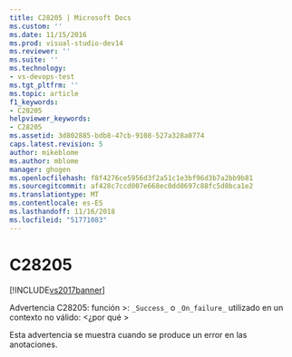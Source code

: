 ```yaml
---
title: C28205 | Microsoft Docs
ms.custom: ''
ms.date: 11/15/2016
ms.prod: visual-studio-dev14
ms.reviewer: ''
ms.suite: ''
ms.technology:
- vs-devops-test
ms.tgt_pltfrm: ''
ms.topic: article
f1_keywords:
- C28205
helpviewer_keywords:
- C28205
ms.assetid: 3d802885-bdb8-47cb-9108-527a328a0774
caps.latest.revision: 5
author: mikeblome
ms.author: mblome
manager: ghogen
ms.openlocfilehash: f8f4276ce5956d3f2a51c1e3bf96d3b7a2bb9b81
ms.sourcegitcommit: af428c7ccd007e668ec0dd8697c88fc5d8bca1e2
ms.translationtype: MT
ms.contentlocale: es-ES
ms.lasthandoff: 11/16/2018
ms.locfileid: "51771083"
---
```

# <a name="c28205"></a>C28205
[!INCLUDE[vs2017banner](../includes/vs2017banner.md)]

Advertencia C28205: función >: `_Success_` o `_On_failure_` utilizado en un contexto no válido: \<¿por qué >  
  
 Esta advertencia se muestra cuando se produce un error en las anotaciones.



